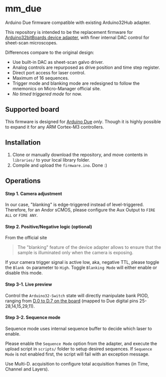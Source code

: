 # mm_due
Arduino Due firmware compatible with existing Arduino32Hub adapter.

This repository is intended to be the replacement firmware for [Arduino32bitBoards device adapter](https://github.com/bonnom/Arduino32BitBoards), with finer internal DAC control for sheet-scan microscopes.

Differences compare to the original design:
- Use built-in DAC as sheet-scan galvo driver.
- Analog controls are repurposed as drive position and time step register.
- Direct port access for laser control.
- Maximum of 16 sequences.
- Trigger mode and blanking mode are redesigned to follow the mnemonics on Micro-Manager official site.
- _No timed triggered mode_ for now.

## Supported board
This firmware is designed for [Arduino Due](https://store.arduino.cc/usa/due) _only_. Though it is highly possible to expand it for any
ARM Cortex-M3 controllers.

## Installation
1. Clone or manually download the repository, and move contents in `libraries/` to your local library folder.
2. Compile and upload the `firmware.ino`. Done :)

## Operations
#### Step 1. Camera adjustment
In our case, "blanking" is edge-triggered instead of level-triggered. Therefore, for an Andor sCMOS, please configure the Aux Output to
`FIRE ALL` or `FIRE ANY`.

#### Step 2. Positive/Negative logic (optional)
From the official site
> The "blanking" feature of the device adapter allows to ensure that the sample is illuminated only when the camera is exposing.

If your camera trigger signal is active low, aka, negative TTL, please toggle the `Blank On` parameter to `High`. Toggle `Blanking Mode` will either enable or disable this mode.

#### Step 3-1. Live preview
Control the `Arduino32-Switch` state will directly manipulate bank PIOD, ranging from [D.0 to D.7 on the board](http://www.robgray.com/temp/Due-pinout-A4.png) (mapped to Due digital pins 25-28,14,15,29,11).

#### Step 3-2. Sequence mode
Sequence mode uses internal sequence buffer to decide which laser to enable.

Please enable the `Sequence Mode` option from the adapter, and execute the upload script in `scripts/` folder to setup desired sequences. If `Sequence Mode` is not enabled first, the script will fail with an exception message.

Use Multi-D. acquisition to configure total acquisition frames (in Time, Channel and Layers).
